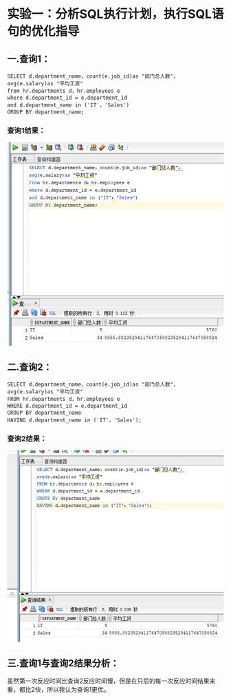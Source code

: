# 实验一：分析SQL执行计划，执行SQL语句的优化指导
## 一.查询1：
```
SELECT d.department_name，count(e.job_id)as "部门总人数"，
avg(e.salary)as "平均工资"
from hr.departments d，hr.employees e
where d.department_id = e.department_id
and d.department_name in ('IT'，'Sales')
GROUP BY department_name;
```
### 查询1结果：
![result1](https://github.com/csy1996/oracle/blob/master/%E6%B5%8B%E8%AF%951/1.png)
## 二.查询2：
```
SELECT d.department_name，count(e.job_id)as "部门总人数"，
avg(e.salary)as "平均工资"
FROM hr.departments d，hr.employees e
WHERE d.department_id = e.department_id
GROUP BY department_name
HAVING d.department_name in ('IT'，'Sales');
```
### 查询2结果：
![result1](https://github.com/csy1996/oracle/blob/master/%E6%B5%8B%E8%AF%951/2.png)
## 三.查询1与查询2结果分析：
虽然第一次反应时间比查询2反应时间慢，但是在只后的每一次反应时间结果来看，都比2快，所以我认为查询1更优。

